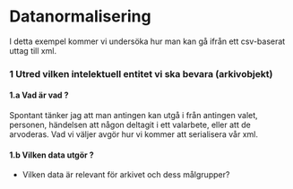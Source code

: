 # Datanormalisering 
I detta exempel kommer vi undersöka hur man kan gå ifrån ett csv-baserat uttag till xml. 


### 1 Utred vilken intelektuell entitet vi ska bevara (arkivobjekt)

#### 1.a Vad är vad ? 
Spontant tänker jag att man antingen kan utgå i från antingen valet, personen, händelsen att någon deltagit i ett valarbete, eller att de arvoderas. 
Vad vi väljer avgör hur vi kommer att serialisera vår xml.


#### 1.b Vilken data utgör ? 
* Vilken data är relevant för arkivet och dess målgrupper? 

 

    